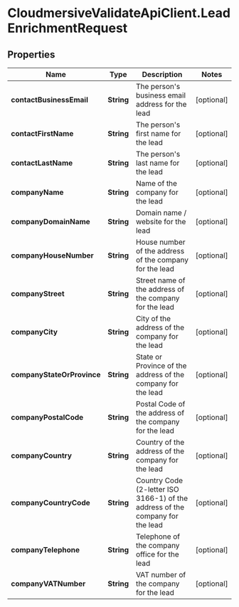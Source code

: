 # CloudmersiveValidateApiClient.LeadEnrichmentRequest

## Properties
Name | Type | Description | Notes
------------ | ------------- | ------------- | -------------
**contactBusinessEmail** | **String** | The person&#39;s business email address for the lead | [optional] 
**contactFirstName** | **String** | The person&#39;s first name for the lead | [optional] 
**contactLastName** | **String** | The person&#39;s last name for the lead | [optional] 
**companyName** | **String** | Name of the company for the lead | [optional] 
**companyDomainName** | **String** | Domain name / website for the lead | [optional] 
**companyHouseNumber** | **String** | House number of the address of the company for the lead | [optional] 
**companyStreet** | **String** | Street name of the address of the company for the lead | [optional] 
**companyCity** | **String** | City of the address of the company for the lead | [optional] 
**companyStateOrProvince** | **String** | State or Province of the address of the company for the lead | [optional] 
**companyPostalCode** | **String** | Postal Code of the address of the company for the lead | [optional] 
**companyCountry** | **String** | Country of the address of the company for the lead | [optional] 
**companyCountryCode** | **String** | Country Code (2-letter ISO 3166-1) of the address of the company for the lead | [optional] 
**companyTelephone** | **String** | Telephone of the company office for the lead | [optional] 
**companyVATNumber** | **String** | VAT number of the company for the lead | [optional] 



